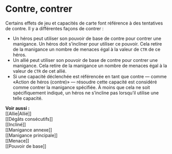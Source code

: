# Contre, contrer
Certains effets de jeu et capacités de carte font référence à des tentatives de contre. Il y a différentes façons de contrer :
- Un héros peut utiliser son pouvoir de base de contre pour contrer une manigance. Un héros doit s’incliner pour utiliser ce pouvoir. Cela retire de la manigance un nombre de menaces égal à la valeur de `CTR` de ce héros.
- Un allié peut utiliser son pouvoir de base de contre pour contrer une manigance. Cela retire de la manigance un nombre de menaces égal à la valeur de `CTR` de cet allié.
- Si une capacité déclenchée est référencée en tant que contre — comme «Action de héros (contre)» — résoudre cette capacité est considéré comme contrer la manigance spécifiée. À moins que cela ne soit spécifiquement indiqué, un héros ne s’incline pas lorsqu’il utilise une telle capacité.

**Voir aussi :**  
[[Allie|Allié]]  
[[Dégâts consécutifs]]  
[[Incliné]]  
[[Manigance annexe]]  
[[Manigance principale]]  
[[Menace]]  
[[Pouvoir de base]]